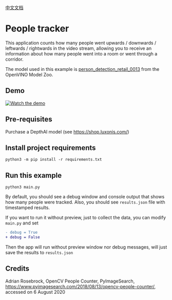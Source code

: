 [中文文档](README.zh-CN.md)

# People tracker

This application counts how many people went upwards / downwards / leftwards / rightwards in the video stream, allowing you to
receive an information about how many people went into a room or went through a corridor.

The model used in this example is [person_detection_retail_0013](https://docs.openvinotoolkit.org/latest/omz_models_intel_person_detection_retail_0013_description_person_detection_retail_0013.html) from the OpenVINO Model Zoo.

## Demo

[![Watch the demo](https://user-images.githubusercontent.com/5244214/90752628-ee2d1780-e2d7-11ea-8e48-ca94b02a7674.gif)](https://youtu.be/8RiHkkGKdj0)

## Pre-requisites

Purchase a DepthAI model (see https://shop.luxonis.com/)

## Install project requirements

```
python3 -m pip install -r requirements.txt
```

## Run this example

```
python3 main.py
```

By default, you should see a debug window and console output that shows how many people were
tracked. Also, you should see `results.json` file with timestamped results.

If you want to run it without preview, just to collect the data, you can modify `main.py` and set

```diff
- debug = True
+ debug = False
```

Then the app will run without preview window nor debug messages, will just save the results to `results.json`

## Credits

Adrian Rosebrock, OpenCV People Counter, PyImageSearch, https://www.pyimagesearch.com/2018/08/13/opencv-people-counter/, accessed on 6 August 2020
